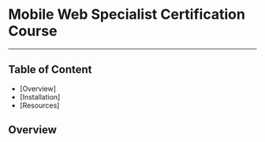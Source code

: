 # Mobile Web Specialist Certification Course
---
## Table of Content

* [Overview]
* [Installation]
* [Resources]


## Overview



